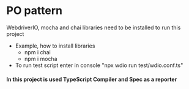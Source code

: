 # PO pattern

WebdriverIO, mocha and chai libraries need to be installed to run this project

- Example, how to install libraries
  - npm i chai
  - npm i mocha
- To run test script enter in console "npx wdio run test/wdio.conf.ts"

#### In this project is used TypeScript Compiler and Spec as a reporter
